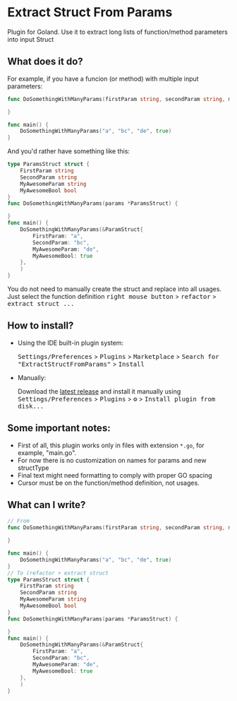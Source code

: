 Extract Struct From Params
=======================

Plugin for Goland. Use it to extract long lists of function/method parameters into input Struct

What does it do?
----------------

For example, if you have a funcion (or method) with multiple input parameters:
```go
func DoSomethingWithManyParams(firstParam string, secondParam string, myAwesomeParam string, myAwesomeBool bool) {

}

func main() {
    DoSomethingWithManyParams("a", "bc", "de", true)
}
```
And you'd rather have something like this:
```go
type ParamsStruct struct {
    FirstParam string
    SecondParam string
    MyAwesomeParam string
    MyAwesomeBool bool
}
func DoSomethingWithManyParams(params *ParamsStruct) {

}
func main() {
    DoSomethingWithManyParams(&ParamStruct{
        FirstParam: "a",
        SecondParam: "bc",
        MyAwesomeParam: "de",
        MyAwesomeBool: true
	},
	)
}
```
You do not need to manually create the struct and replace into all usages.
Just select the function definition
<kbd>right mouse button</kbd> >  <kbd>refactor</kbd> > <kbd>extract struct ...</kbd>


How to install?
---------------

- Using the IDE built-in plugin system:

  <kbd>Settings/Preferences</kbd> > <kbd>Plugins</kbd> > <kbd>Marketplace</kbd> > <kbd>Search for "ExtractStructFromParams"</kbd> >
  <kbd>Install</kbd>

- Manually:

  Download the [latest release](https://github.com/guilhermearpassos/Goland-ExtractStructFromParamsPlugin/releases/latest) and install it manually using
  <kbd>Settings/Preferences</kbd> > <kbd>Plugins</kbd> > <kbd>⚙️</kbd> > <kbd>Install plugin from disk...</kbd>

Some important notes:
---------------------
* First of all, this plugin works only in files with extension `*.go`, for example, "main.go".
* For now there is no customization on names for params and new structType
* Final text might need formatting to comply with proper GO spacing
* Cursor must be on the function/method definition, not usages.

What can I write?
-----------------
```go
// From
func DoSomethingWithManyParams(firstParam string, secondParam string, myAwesomeParam string, myAwesomeBool bool) {

}

func main() {
    DoSomethingWithManyParams("a", "bc", "de", true)
}
// To (refactor > extract struct
type ParamsStruct struct {
    FirstParam string
    SecondParam string
    MyAwesomeParam string
    MyAwesomeBool bool
}
func DoSomethingWithManyParams(params *ParamsStruct) {

}
func main() {
    DoSomethingWithManyParams(&ParamStruct{
        FirstParam: "a",
        SecondParam: "bc",
        MyAwesomeParam: "de",
        MyAwesomeBool: true
	},
	)
}

```
